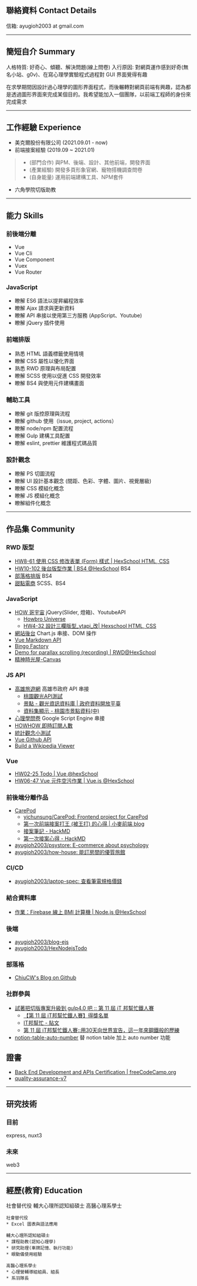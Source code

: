 ## 聯絡資料 Contact Details

信箱: ayugioh2003 at gmail.com

---

## 簡短自介 Summary

人格特質: 好奇心、傾聽、解決問題(線上問卷)
入行原因: 對網頁運作感到好奇(無名小站、g0v)、在寫心理學實驗程式過程對 GUI 界面覺得有趣

在求學期間因設計過心理學的圖形界面程式，而後輾轉對網頁前端有興趣，認為都是透過圖形界面來完成某個目的。我希望能加入一個團隊，以前端工程師的身份來完成需求

---

## 工作經驗 Experience

* 美克爾股份有限公司 (2021.09.01 - now)
* 前端接案經驗 (2019.09 ~ 2021.01)

>   * (部門合作) 與PM、後端、設計、其他前端，開發界面
>   * (產業經驗) 開發多頁形象官網、寵物搭機調查問卷
>   * (自身能量) 運用前端建構工具、NPM套件

* 六角學院切版助教

---

## 能力 Skills

### 前後端分離

* Vue
* Vue Cli
* Vue Component
* Vuex
* Vue Router

### JavaScript

* 瞭解 ES6 語法以提昇編程效率
* 瞭解 Ajax 請求與更新資料
* 瞭解 API 串接以使用第三方服務 (AppScript、Youtube)
* 瞭解 jQuery 插件使用

### 前端排版

* 熟悉 HTML 語義標籤使用情境
* 瞭解 CSS 屬性以優化界面
* 熟悉 RWD 原理與布局配置
* 瞭解 SCSS 使用以促進 CSS 開發效率
* 瞭解 BS4 與使用元件建構畫面

### 輔助工具

* 瞭解 git 版控原理與流程
* 瞭解 github 使用（issue, project, actions）
* 瞭解 node/npm 配置流程
* 瞭解 Gulp 建構工具配置
* 瞭解 eslint, prettier 維護程式碼品質

### 設計觀念

* 瞭解 PS 切圖流程
* 瞭解 UI 設計基本觀念 (間距、色彩、字體、圖片、視覺層級)
* 瞭解 CSS 模組化概念
* 瞭解 JS 模組化概念
* 瞭解組件化概念

---

## 作品集 Community

### RWD 版型

* [HW8-61 使用 CSS 修改表單 (Form) 樣式 | HexSchool HTML, CSS](https://codepen.io/ayugioh2003/pen/YLeYQL?editors=1100)
* [HW10-102 後台版型作業 | BS4 @HexSchool](https://codepen.io/ayugioh2003/details/ZVyJvz) BS4
* [部落格排版](https://codepen.io/ayugioh2003/pen/BvLpNG?editors=1100) BS4
* [甜點電商](https://github.com/ayugioh2003/Sweataste) SCSS、BS4

### JavaScript

* [HOW 哥宇宙](https://ayugioh2003.github.io/Hex_School/2-jquery/final-project/#) jQuery(Slider,  燈箱)、YoutubeAPI
  * [Howbro Universe](https://glitch.com/~howbro-universe)
  * [HW4-32 設計三欄版型_ytapi_改| Hexschool HTML, CSS](https://codepen.io/ayugioh2003/pen/wmOpPq?editors=1010)
* [網站後台](https://github.com/ayugioh2003/F2E-admin-order) Chart.js 串接、DOM 操作
* [Vue Markdown API](https://codepen.io/ayugioh2003/pen/LoNBxp)
* [Bingo Factory](https://codepen.io/ayugioh2003/pen/pmXoev)
* [Demo for parallax scrolling (recording) | RWD@HexSchool](https://codepen.io/ayugioh2003/pen/eQjXNJ)
* [精神時光屋-Canvas](https://codepen.io/ayugioh2003/pen/BPWBwG?editors=1010)

### JS API

* [高雄旅遊網](https://github.com/ayugioh2003/KaohsiungTravel) 高雄市政府 API 串接
  * [桃園觀光API測試](https://codepen.io/ayugioh2003/pen/oNXZKrZ?editors=1011)
  * [景點 - 觀光資訊資料庫 | 政府資料開放平臺](https://data.gov.tw/dataset/7777)
  * [資料集顯示 - 桃園市景點資料(中)](https://data.tycg.gov.tw/opendata/datalist/datasetMeta?oid=bed8a800-be39-4750-89a6-324b71f5d5fa)
* [心理學問卷](https://github.com/ayugioh2003/chien_forms) Google Script Engine 串接
* [HOWHOW 即時訂閱人數](https://codepen.io/ayugioh2003/pen/vvmBqO?editors=1010)
* [統計觀念小測試](https://codepen.io/ayugioh2003/pen/OGNVrK?editors=1010)
* [Vue Github API](https://codepen.io/ayugioh2003/pen/wbGGVr)
* [Build a Wikipedia Viewer](https://codepen.io/ayugioh2003/pen/vJZBYX)

### Vue

* [HW02-25 Todo | Vue @hexSchool](https://codepen.io/ayugioh2003/pen/ZdBLzw?editors=1011)
* [HW06-47 Vue 元件空污作業 | Vue.js @HexSchool](https://codepen.io/ayugioh2003/pen/YoebyM?editors=1010)

### 前後端分離作品

* [CarePod](https://flycarepod.com/)
  * [yichunsung/CarePod: Frontend project for CarePod](https://github.com/yichunsung/CarePod)
  * [第一次前端接案打王 (被王打) 的心得 | 小麥前端 blog](https://ayugioh2003.github.io/2020/02/first-frontend-case/)
  * [接案筆記 - HackMD](https://hackmd.io/z3Dtcn2-SHCNsAHBA169mA?view)
  * [第一次接案心得 - HackMD](https://hackmd.io/j3wvwq-YTL-9uchc0_IosQ)
* [ayugioh2003/psystore: E-commerce about psychology](https://github.com/ayugioh2003/psystore)
* [ayugioh2003/how-house: 能訂房間的優質旅館](https://github.com/ayugioh2003/how-house)

### CI/CD

* [ayugioh2003/laptop-spec: 查看筆電規格價錢](https://github.com/ayugioh2003/laptop-spec)

### 結合資料庫

* [作業：Firebase 線上 BMI 計算機 | Node.js @HexSchool](https://codepen.io/ayugioh2003/full/abvQBaJ)

### 後端

* [ayugioh2003/blog-ejs](https://github.com/ayugioh2003/blog-ejs)
* [ayugioh2003/HexNodejsTodo](https://github.com/ayugioh2003/HexNodejsTodo)

### 部落格

* [ChiuCW's Blog on Github](https://ayugioh2003.github.io/)

### 社群參與

* [試著把切版專案升級到 gulp4.0 吧 :: 第 11 屆 iT 邦幫忙鐵人賽](https://ithelp.ithome.com.tw/users/20104132/ironman/2921)
  * [【第 11 屆 iT邦幫忙鐵人賽】得獎名單](https://ithelp.ithome.com.tw/announces/48)
  * [IT邦幫忙 - 貼文](https://www.facebook.com/ithelpfans/photos/a.145579275615393/1507821706057803/?type=3&theater)
  * [第 11 屆 iT邦幫忙鐵人賽::用30天向世界宣告，這一年來鋼鐵般的歷練](https://ithelp.ithome.com.tw/2020ironman/reward)
* [notion-table-auto-number](https://github.com/ayugioh2003/notion-table-auto-number) 替 notion table 加上 auto number 功能

## 證書

* [Back End Development and APIs Certification | freeCodeCamp.org](https://www.freecodecamp.org/certification/ayugioh2003/back-end-development-and-apis)
* [quality-assurance-v7](https://www.freecodecamp.org/certification/ayugioh2003/quality-assurance-v7)

---

## 研究技術

### 目前

express, nuxt3

### 未來

web3

---

## 經歷(教育) Education

社會替代役
輔大心理所認知組碩士
高醫心理系學士

```text
社會替代役
* Excel 圖表與語法應用

輔大心理所認知組碩士
* 課程助教(認知心理學)
* 研究助理(車牌記憶、執行功能)
* 眼動儀使用經驗

高醫心理系學士
* 心理營輔導組組員、組長
* 系羽隊長
```
